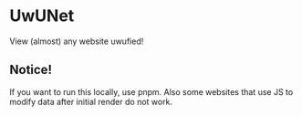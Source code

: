 # UwUNet

View (almost) any website uwufied!

## Notice!

If you want to run this locally, use pnpm.
Also some websites that use JS to modify data after initial render do not work.
